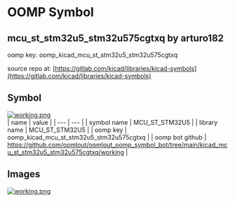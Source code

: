# OOMP Symbol  
## mcu_st_stm32u5_stm32u575cgtxq  by arturo182  
  
oomp key: oomp_kicad_mcu_st_stm32u5_stm32u575cgtxq  
  
source repo at: [https://gitlab.com/kicad/libraries/kicad-symbols](https://gitlab.com/kicad/libraries/kicad-symbols)  
## Symbol  
  
[![working.png](working_600.png)](working.png)  
| name | value | 
| --- | --- | 
| symbol name | MCU_ST_STM32U5 | 
| library name | MCU_ST_STM32U5 | 
| oomp key | oomp_kicad_mcu_st_stm32u5_stm32u575cgtxq | 
| oomp bot github | https://github.com/oomlout/oomlout_oomp_symbol_bot/tree/main/kicad_mcu_st_stm32u5_stm32u575cgtxq/working | 
## Images  
  
[![working.png](working_140.png)](working.png)  
